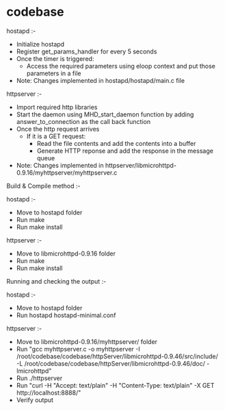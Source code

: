 # codebase
hostapd :-
 - Initialize hostapd
 - Register get_params_handler for every 5 seconds
 - Once the timer is triggered: 
    - Access the required parameters using eloop context and put those parameters in a file
 - Note: Changes implemented in hostapd/hostapd/main.c file

httpserver :-
 - Import required http libraries
 - Start the daemon using MHD_start_daemon function by adding answer_to_connection as the call back function
 - Once the http request arrives
    - If it is a GET request:
      - Read the file contents and add the contents into a buffer
      - Generate HTTP reponse and add the response in the message queue
 - Note: Changes implemented in httpserver/libmicrohttpd-0.9.16/myhttpserver/myhttpserver.c

Build & Compile method :-

hostapd :-
 - Move to hostapd folder
 - Run make
 - Run make install

httpserver :-
 - Move to libmicrohttpd-0.9.16 folder
 - Run make
 - Run make install

Running and checking the output :-

hostapd :-
 - Move to hostapd folder
 - Run hostapd hostapd-minimal.conf

httpserver :-
 - Move to libmicrohttpd-0.9.16/myhttpserver/ folder
 - Run "gcc myhttpserver.c -o myhttpserver -I /root/codebase/codebase/httpServer/libmicrohttpd-0.9.46/src/include/ -L /root/codebase/codebase/httpServer/libmicrohttpd-0.9.46/doc/ -lmicrohttpd"
 - Run ./httpserver
 - Run "curl -H "Accept: text/plain" -H "Content-Type: text/plain" -X GET http://localhost:8888/"
 - Verify output
 

